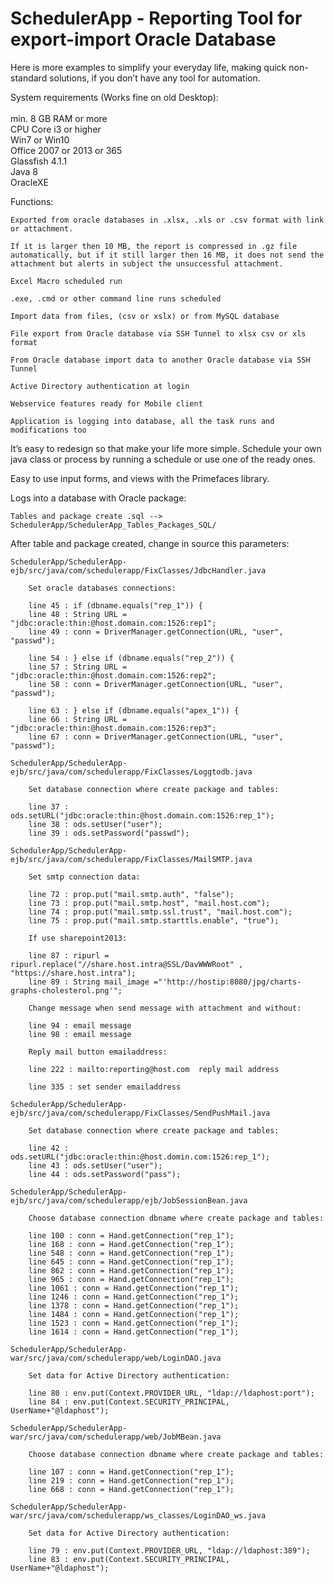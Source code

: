 # SchedulerApp - Reporting Tool for export-import Oracle Database

Here is more examples to simplify your everyday life, making quick non-standard solutions, if you don’t have any tool for automation.

System requirements (Works fine on old Desktop):<br><br>
	min. 8 GB RAM or more<br>
	CPU Core i3 or higher<br>
	Win7 or Win10<br>
	Office 2007 or 2013 or 365<br>
	Glassfish 4.1.1<br>
	Java 8<br>
	OracleXE<br>

Functions:

	Exported from oracle databases in .xlsx, .xls or .csv format with link or attachment.

	If it is larger then 10 MB, the report is compressed in .gz file automatically, but if it still larger then 16 MB, it does not send the attachment but alerts in subject the unsuccessful attachment.

	Excel Macro scheduled run

	.exe, .cmd or other command line runs scheduled

	Import data from files, (csv or xslx) or from MySQL database

	File export from Oracle database via SSH Tunnel to xlsx csv or xls format

	From Oracle database import data to another Oracle database via SSH Tunnel

	Active Directory authentication at login

	Webservice features ready for Mobile client

	Application is logging into database, all the task runs and modifications too

It’s easy to redesign so that make your life more simple. Schedule your own java class or process by running a schedule or use one of the ready ones.

Easy to use input forms, and views with the Primefaces library.

Logs into a database with Oracle package:

	Tables and package create .sql --> SchedulerApp/SchedulerApp_Tables_Packages_SQL/


After table and package created, change in source this parameters:


	SchedulerApp/SchedulerApp-ejb/src/java/com/schedulerapp/FixClasses/JdbcHandler.java

		Set oracle databases connections:

		line 45 : if (dbname.equals("rep_1")) {
		line 48 : String URL = "jdbc:oracle:thin:@host.domain.com:1526:rep1";
		line 49 : conn = DriverManager.getConnection(URL, "user", "passwd");
	
		line 54 : } else if (dbname.equals("rep_2")) {
		line 57 : String URL = "jdbc:oracle:thin:@host.domain.com:1526:rep2";
		line 58 : conn = DriverManager.getConnection(URL, "user", "passwd");

		line 63 : } else if (dbname.equals("apex_1")) {
		line 66 : String URL = "jdbc:oracle:thin:@host.domain.com:1526:rep3";
		line 67 : conn = DriverManager.getConnection(URL, "user", "passwd");

	SchedulerApp/SchedulerApp-ejb/src/java/com/schedulerapp/FixClasses/Loggtodb.java

		Set database connection where create package and tables:
		
		line 37 : ods.setURL("jdbc:oracle:thin:@host.domain.com:1526:rep_1");
		line 38 : ods.setUser("user");
		line 39 : ods.setPassword("passwd");

	SchedulerApp/SchedulerApp-ejb/src/java/com/schedulerapp/FixClasses/MailSMTP.java

		Set smtp connection data:
		
		line 72 : prop.put("mail.smtp.auth", "false");
		line 73 : prop.put("mail.smtp.host", "mail.host.com");
		line 74 : prop.put("mail.smtp.ssl.trust", "mail.host.com");
		line 75 : prop.put("mail.smtp.starttls.enable", "true");

		If use sharepoint2013:
		
		line 87 : ripurl = ripurl.replace("//share.host.intra@SSL/DavWWWRoot" , "https://share.host.intra");
		line 89 : String mail_image ="'http://hostip:8080/jpg/charts-graphs-cholesterol.png'";

		Change message when send message with attachment and without:
		
		line 94 : email message
		line 98 : email message

		Reply mail button emailaddress:
		
		line 222 : mailto:reporting@host.com  reply mail address

		line 335 : set sender emailaddress

	SchedulerApp/SchedulerApp-ejb/src/java/com/schedulerapp/FixClasses/SendPushMail.java

		Set database connection where create package and tables:
		
		line 42 : ods.setURL("jdbc:oracle:thin:@host.domin.com:1526:rep_1");
		line 43 : ods.setUser("user");
		line 44 : ods.setPassword("pass");

	SchedulerApp/SchedulerApp-ejb/src/java/com/schedulerapp/ejb/JobSessionBean.java

		Choose database connection dbname where create package and tables:
		
		line 100 : conn = Hand.getConnection("rep_1");
		line 168 : conn = Hand.getConnection("rep_1");
		line 548 : conn = Hand.getConnection("rep_1");
		line 645 : conn = Hand.getConnection("rep_1");
		line 862 : conn = Hand.getConnection("rep_1");
		line 965 : conn = Hand.getConnection("rep_1");
		line 1061 : conn = Hand.getConnection("rep_1");
		line 1246 : conn = Hand.getConnection("rep_1");
		line 1378 : conn = Hand.getConnection("rep_1");
		line 1484 : conn = Hand.getConnection("rep_1");
		line 1523 : conn = Hand.getConnection("rep_1");
		line 1614 : conn = Hand.getConnection("rep_1");

	SchedulerApp/SchedulerApp-war/src/java/com/schedulerapp/web/LoginDAO.java

		Set data for Active Directory authentication:
	
		line 80 : env.put(Context.PROVIDER_URL, "ldap://ldaphost:port");
		line 84 : env.put(Context.SECURITY_PRINCIPAL, UserName+"@ldaphost");

	SchedulerApp/SchedulerApp-war/src/java/com/schedulerapp/web/JobMBean.java

		Choose database connection dbname where create package and tables:
		
		line 107 : conn = Hand.getConnection("rep_1");
		line 219 : conn = Hand.getConnection("rep_1");
		line 668 : conn = Hand.getConnection("rep_1");

	SchedulerApp/SchedulerApp-war/src/java/com/schedulerapp/ws_classes/LoginDAO_ws.java

		Set data for Active Directory authentication:
		
		line 79 : env.put(Context.PROVIDER_URL, "ldap://ldaphost:389");
		line 83 : env.put(Context.SECURITY_PRINCIPAL, UserName+"@ldaphost");



